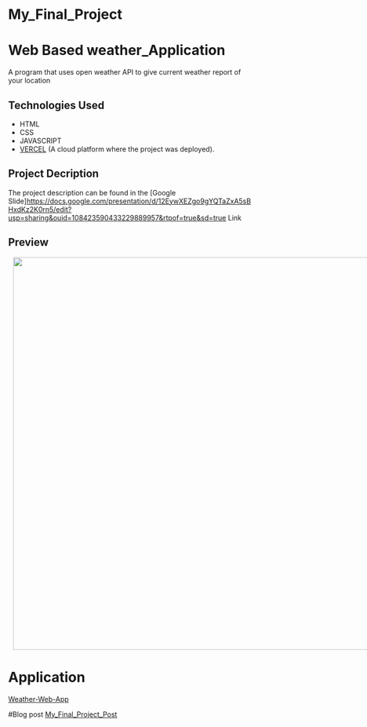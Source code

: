 # My_Final_Project

# Web Based weather_Application
A program that uses open weather API to give current weather report of your location

## Technologies Used
  - HTML
  - CSS
  - JAVASCRIPT
  - [VERCEL](https://vercel.com/home) (A cloud platform where the project was deployed).

## Project Decription 
The project description can be found in the [Google Slide]https://docs.google.com/presentation/d/12EywXEZgo9gYQTaZxA5sBHxdKz2K0rn5/edit?usp=sharing&ouid=108423590433229889957&rtpof=true&sd=true Link

## Preview
<div style="display:flex">
     <div style="flex:1;padding-left:10px;">
          <img src="https://user-images.githubusercontent.com/99515673/225871316-8aa48ae7-b092-458c-ba8f-f4be2af1da59.png" width="800"/>
     </div>
</div>

# Application 
[Weather-Web-App](https://my-final-project-mu.vercel.app/)

#Blog post
[My_Final_Project_Post](https://www.linkedin.com/posts/dennis-obiorah-b04333257_my-portfolio-project-journey-from-concept-activity-7140688278986428416-pNAn?utm_source=share&utm_medium=member_desktop)

